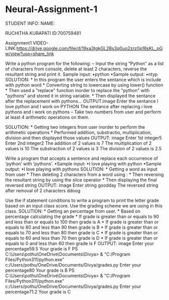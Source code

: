 # Neural-Assignment-1

STUDENT INFO: NAME: 

RUCHITHA KURAPATI
ID:700759481

Assignment1
VIDEO-LINK:https://drive.google.com/file/d/19xa3tgkGL2Bs3q0uo2zrz0p18sKL_pGw/view?usp=share_link

Write a python program for the following: – Input the string “Python” as a list of characters from console, delete at least 2 characters, reverse the resultant string and print it. Sample input: •python •Sample output: •ntyp SOLUTION: * In this program the user enters the sentance which is include with python word * Converting string to lowercase by using lower() function * Then used a "replace" function inorder to replace the "python" with "pythons" and stored it in string variable. * Then displayed the sentance after the replacement with pythons... OUTPUT:image Enter the sentance I love python and I work on PYTHON The sentance after replacing i love pythons and i work on pythons
– Take two numbers from user and perform at least 4 arithmetic operations on them.

SOLUTION: * Getting two integers from user inorder to perform the arithmetic operations * Performed addition, substractio, multiplication, division and then displayed those values OUTPUT: image Enter 1st integer5 Enter 2nd integer2 The addition of 2 values is 7 The multiplication of 2 values is 10 The substraction of 2 values is 3 The division of 2 values is 2.5

Write a program that accepts a sentence and replace each occurrence of ‘python’ with ‘pythons’. •Sample input: •I love playing with python •Sample output: •I love playing with pythons
SOLUTION: * Getting a word as input from user * Then deleting 2 characters from a word using : * Then reversing the resultant string by using the slice operator * Then displaying the final reversed string OUTPUT: image Enter string goodday The reversed string after removal of 2 characters ddoog

Use the if statement conditions to write a program to print the letter grade based on an input class score. Use the grading scheme we are using in this class.
SOLUTION: * Getting an percentage from user. * Based on percentage calculating the grade * If grade is greater than or equals to 90 and less than or equals to 100 then grade is A * If grade is greater than or equals to 80 and less than 90 then grade is B * If grade is greater than or equals to 70 and less than 80 then grade is C * If grade is greater than or equals to 60 and less than 70 then grade is D * If grade is greater than or equals to 0 and less than 60 then grade is F OUTPUT: image Enter your percentage59.5 Your grade is F PS C:\Users\pothu\OneDrive\Documents\Divya> & "C:/Program Files/Python311/python.exe" c:/Users/pothu/OneDrive/Documents/Divya/grades.py Enter your percentage80 Your grade is B PS C:\Users\pothu\OneDrive\Documents\Divya> & "C:/Program Files/Python311/python.exe" c:/Users/pothu/OneDrive/Documents/Divya/grades.py Enter your percentage71.2 Your grade is C
